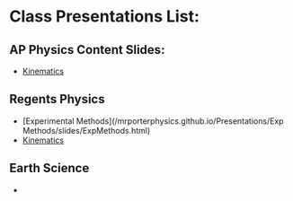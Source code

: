 # Class Presentations List:


## AP Physics Content Slides:

  - [Kinematics](/mrporterphysics.github.io/Presentations/APCVPM/talks/CVPM2024.html)

## Regents Physics 

- [Experimental Methods](/mrporterphysics.github.io/Presentations/Exp Methods/slides/ExpMethods.html)
- [Kinematics](/mrporterphysics.github.io/Presentations/APCVPM/talks/RPKinematics2024.html)


## Earth Science

- 



